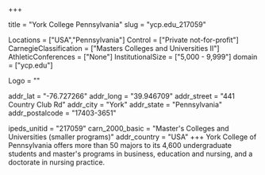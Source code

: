 
+++

title = "York College Pennsylvania"
slug = "ycp.edu_217059"

Locations = ["USA","Pennsylvania"]
Control = ["Private not-for-profit"]
CarnegieClassification = ["Masters Colleges and Universities II"]
AthleticConferences = ["None"]
InstitutionalSize = ["5,000 - 9,999"]
domain = ["ycp.edu"]

Logo = ""

addr_lat = "-76.727266"
addr_long = "39.946709"
addr_street = "441 Country Club Rd"
addr_city = "York"
addr_state = "Pennsylvania"
addr_postalcode = "17403-3651"

ipeds_unitid = "217059"
carn_2000_basic = "Master's Colleges and Universities (smaller programs)"
addr_country = "USA"
+++
    York College of Pennsylvania offers more than 50 majors to its 4,600 undergraduate students and master's programs in business, education and nursing, and a doctorate in nursing practice.
